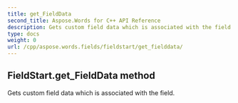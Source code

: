 ```yaml
---
title: get_FieldData
second_title: Aspose.Words for C++ API Reference
description: Gets custom field data which is associated with the field. 
type: docs
weight: 0
url: /cpp/aspose.words.fields/fieldstart/get_fielddata/
---
```

## FieldStart.get_FieldData method


Gets custom field data which is associated with the field. 

